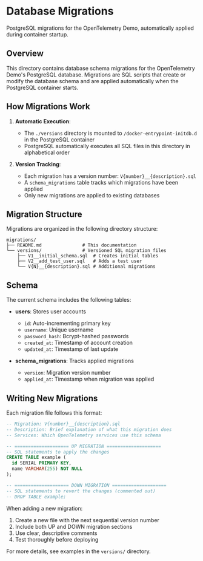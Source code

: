 # Database Migrations

PostgreSQL migrations for the OpenTelemetry Demo, automatically applied during container startup.

## Overview

This directory contains database schema migrations for the OpenTelemetry Demo's PostgreSQL
database. Migrations are SQL scripts that create or modify the database schema and are applied
automatically when the PostgreSQL container starts.

## How Migrations Work

1. **Automatic Execution**: 
   - The `./versions` directory is mounted to `/docker-entrypoint-initdb.d` in the PostgreSQL container
   - PostgreSQL automatically executes all SQL files in this directory in alphabetical order

2. **Version Tracking**:
   - Each migration has a version number: `V{number}__{description}.sql`
   - A `schema_migrations` table tracks which migrations have been applied
   - Only new migrations are applied to existing databases

## Migration Structure

Migrations are organized in the following directory structure:

```
migrations/
├── README.md               # This documentation
└── versions/               # Versioned SQL migration files
    ├── V1__initial_schema.sql  # Creates initial tables
    ├── V2__add_test_user.sql   # Adds a test user
    └── V{N}__{description}.sql # Additional migrations
```

## Schema

The current schema includes the following tables:

- **users**: Stores user accounts
  - `id`: Auto-incrementing primary key
  - `username`: Unique username
  - `password_hash`: Bcrypt-hashed passwords
  - `created_at`: Timestamp of account creation
  - `updated_at`: Timestamp of last update

- **schema_migrations**: Tracks applied migrations
  - `version`: Migration version number
  - `applied_at`: Timestamp when migration was applied

## Writing New Migrations

Each migration file follows this format:

```sql
-- Migration: V{number}__{description}.sql
-- Description: Brief explanation of what this migration does
-- Services: Which OpenTelemetry services use this schema

-- ==================== UP MIGRATION ====================
-- SQL statements to apply the changes
CREATE TABLE example (
  id SERIAL PRIMARY KEY,
  name VARCHAR(255) NOT NULL
);

-- ==================== DOWN MIGRATION ====================
-- SQL statements to revert the changes (commented out)
-- DROP TABLE example;
```

When adding a new migration:

1. Create a new file with the next sequential version number
2. Include both UP and DOWN migration sections
3. Use clear, descriptive comments
4. Test thoroughly before deploying

For more details, see examples in the `versions/` directory. 